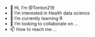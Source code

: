 - 👋 Hi, I’m @Tonton219
- 👀 I’m interested in Health data science
- 🌱 I’m currently learning R
- 💞️ I’m looking to collaborate on ...
- 📫 How to reach me ...

<!---
Tonton219/Tonton219 is a ✨ special ✨ repository because its `README.md` (this file) appears on your GitHub profile.
You can click the Preview link to take a look at your changes.
--->
